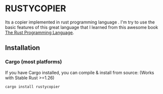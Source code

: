 <!-- TODO: add more documentation -->

# RUSTYCOPIER

Its a copier implemented in rust programming language . I'm try to use the basic features of this great language that I learned from this awesome book [The Rust Programming Language](https://doc.rust-lang.org/stable/book/).

## Installation

### Cargo (most platforms)

If you have Cargo installed, you can compile & install from source: (Works with Stable Rust >=1.26)

```bash
cargo install rustycopier
```
